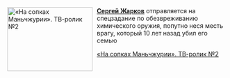 <!--2025-06-20 11:00:54-->
<div class="yb">
  <div class="rss kino_kino"><a href="https://www.kino-teatr.ru/video/50519/" title="«На сопках Маньчжурии». ТВ-ролик №2"><img src="https://www.kino-teatr.ru/video/9/1/50519/poster.jpg" width="196" height="147" align="left" hspace="5" style="margin: 0px 10px 0px 5px" alt="«На сопках Маньчжурии». ТВ-ролик №2"/></a><a href=https://www.kino-teatr.ru/kino/acter/m/ros/6244/bio/ target=_blank><strong>Сергей Жарков</strong></a> отправляется на спецзадание по обезвреживанию химического оружия, попутно неся месть врагу, который 10 лет назад убил его семью <p class="titl"><a href="https://www.kino-teatr.ru/video/50519/">«На сопках Маньчжурии». ТВ-ролик №2</a></p></div>
</div>
